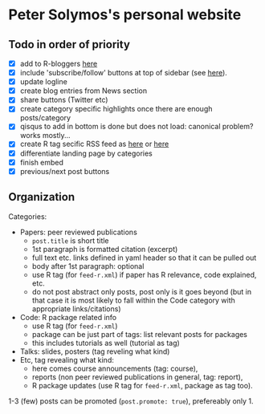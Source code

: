 Peter Solymos's personal website
==========

## Todo in order of priority

- [X] add to R-bloggers [here](http://www.r-bloggers.com/add-your-blog/)
- [x] include 'subscribe/follow' buttons at top of sidebar
  (see [here](http://coschedule.com/blog/write-a-great-blog-post/)).
- [x] update logline
- [x] create blog entries from News section
- [x] share buttons (Twitter etc)
- [x] create category specific highlights once there are enough posts/category
- [x] qisqus to add in bottom is done but does not load: canonical problem? works mostly...
- [x] create R tag secific RSS feed as [here](http://jekyll.tips/tutorials/rss-feed/) or [here](https://github.com/snaptortoise/jekyll-rss-feeds/blob/master/feed.xml)
- [x] differentiate landing page by categories
- [x] finish embed
- [x] previous/next post buttons

## Organization

Categories:

* Papers: peer reviewed publications
  - `post.title` is short title
  - 1st paragraph is formatted citation (excerpt)
  - full text etc. links defined in yaml header so that it can be pulled out
  - body after 1st paragraph: optional
  - use R tag (for `feed-r.xml`) if paper has R relevance, code explained, etc.
  - do not post abstract only posts, post only is it goes beyond
    (but in that case it is most likely to fall within the Code category
    with appropriate links/citations)
* Code: R package related info
  - use R tag (for `feed-r.xml`)
  - package can be just part of tags: list relevant posts for packages
  - this includes tutorials as well (tutorial as tag)
* Talks: slides, posters (tag reveling what kind)
* Etc, tag revealing what kind:
  - here comes course announcements (tag: course),
  - reports (non peer reviewed publications in general, tag: report),
  - R package updates (use R tag for `feed-r.xml`, package as tag too).

1-3 (few) posts can be promoted (`post.promote: true`), prefereably only 1.
